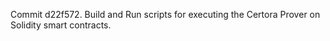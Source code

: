 Commit d22f572.                    Build and Run scripts for executing the Certora Prover on Solidity smart contracts.